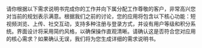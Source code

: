 请你根据以下需求说明书完成你的工作并向下属分配工作尊敬的客户，非常高兴您对当前的规划表示满意。根据我们之前的讨论，您的应用将包含以下核心功能：短视频浏览、上传、社交互动，支持多种注册与登录方式，并设有用户等级和积分系统。界面设计将采用简约风格，以确保操作直观清晰。请确认这是否符合您对应用的核心需求？如果确认无误，我们将为您生成详细的需求说明书。